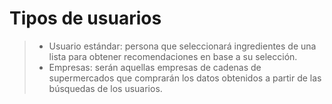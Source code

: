 # Tipos de usuarios

> + Usuario estándar: persona que seleccionará ingredientes de una lista para obtener recomendaciones en base a su selección.  
> + Empresas: serán aquellas empresas de cadenas de supermercados que comprarán los datos obtenidos a partir de las búsquedas de los usuarios.
